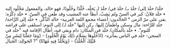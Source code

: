 خلَدَ/ خلَدَ إلى/ خلَدَ بـ/ خلَدَ في/ خلَدَ لـ يَخلُد، خُلْدًا وخُلُودًا، فهو خالد، والمفعول مَخْلُود إليه
• خلَد فلانٌ: كبر في السنّ ولم يَشِبْ، أبطأ عنه المشيب وقد طعن في السنّ.
• خلَد ذِكْرُه: بقى على مرّ الزمن ° الخالدون: أعضاء مجمع اللغة العربية- خالد الذِّكْر.
• خلَد إلى الرَّاحة/ خلَد للرَّاحة: مال وسكن واطمأنّ إليها، ركن إليها "خلَد لـ/ إلى النوم: استلقى على فراشه للنوم".
• خلَد بالمكان/ خلَد في المكان: دام وبقي فيه، أطال الإقامة فيه "خلَد في السجن- خلَد في الناس بمآثره- {ادْخُلُوهَا بِسَلَامٍ ذَلِكَ يَوْمُ الْخُلُودِ} - {وَمَا جَعَلْنَا لِبَشَرٍ مِنْ قَبْلِكَ الْخُلْدَ} - {وَيَخْلُدْ فِيهِ مُهَانًا} "? الخوالِد: الجبال
